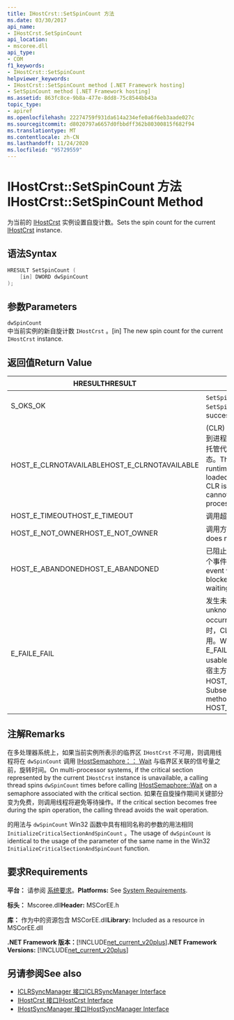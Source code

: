 ```yaml
---
title: IHostCrst::SetSpinCount 方法
ms.date: 03/30/2017
api_name:
- IHostCrst.SetSpinCount
api_location:
- mscoree.dll
api_type:
- COM
f1_keywords:
- IHostCrst::SetSpinCount
helpviewer_keywords:
- IHostCrst::SetSpinCount method [.NET Framework hosting]
- SetSpinCount method [.NET Framework hosting]
ms.assetid: 863fc8ce-9b8a-477e-8dd8-75c8544bb43a
topic_type:
- apiref
ms.openlocfilehash: 22274759f931da614a234efe0a6f6eb3aade027c
ms.sourcegitcommit: d8020797a6657d0fbbdff362b80300815f682f94
ms.translationtype: MT
ms.contentlocale: zh-CN
ms.lasthandoff: 11/24/2020
ms.locfileid: "95729559"
---
```

# <a name="ihostcrstsetspincount-method"></a><span data-ttu-id="7790a-102">IHostCrst::SetSpinCount 方法</span><span class="sxs-lookup"><span data-stu-id="7790a-102">IHostCrst::SetSpinCount Method</span></span>

<span data-ttu-id="7790a-103">为当前的 [IHostCrst](ihostcrst-interface.md) 实例设置自旋计数。</span><span class="sxs-lookup"><span data-stu-id="7790a-103">Sets the spin count for the current [IHostCrst](ihostcrst-interface.md) instance.</span></span>  
  
## <a name="syntax"></a><span data-ttu-id="7790a-104">语法</span><span class="sxs-lookup"><span data-stu-id="7790a-104">Syntax</span></span>  
  
```cpp  
HRESULT SetSpinCount (  
    [in] DWORD dwSpinCount  
);  
```  
  
## <a name="parameters"></a><span data-ttu-id="7790a-105">参数</span><span class="sxs-lookup"><span data-stu-id="7790a-105">Parameters</span></span>  

 `dwSpinCount`  
 <span data-ttu-id="7790a-106">中当前实例的新自旋计数 `IHostCrst` 。</span><span class="sxs-lookup"><span data-stu-id="7790a-106">[in] The new spin count for the current `IHostCrst` instance.</span></span>  
  
## <a name="return-value"></a><span data-ttu-id="7790a-107">返回值</span><span class="sxs-lookup"><span data-stu-id="7790a-107">Return Value</span></span>  
  
|<span data-ttu-id="7790a-108">HRESULT</span><span class="sxs-lookup"><span data-stu-id="7790a-108">HRESULT</span></span>|<span data-ttu-id="7790a-109">说明</span><span class="sxs-lookup"><span data-stu-id="7790a-109">Description</span></span>|  
|-------------|-----------------|  
|<span data-ttu-id="7790a-110">S_OK</span><span class="sxs-lookup"><span data-stu-id="7790a-110">S_OK</span></span>|<span data-ttu-id="7790a-111">`SetSpinCount` 已成功返回。</span><span class="sxs-lookup"><span data-stu-id="7790a-111">`SetSpinCount` returned successfully.</span></span>|  
|<span data-ttu-id="7790a-112">HOST_E_CLRNOTAVAILABLE</span><span class="sxs-lookup"><span data-stu-id="7790a-112">HOST_E_CLRNOTAVAILABLE</span></span>|<span data-ttu-id="7790a-113"> (CLR) 的公共语言运行时未加载到进程中，或 CLR 处于无法运行托管代码或成功处理调用的状态。</span><span class="sxs-lookup"><span data-stu-id="7790a-113">The common language runtime (CLR) has not been loaded into a process, or the CLR is in a state in which it cannot run managed code or process the call successfully.</span></span>|  
|<span data-ttu-id="7790a-114">HOST_E_TIMEOUT</span><span class="sxs-lookup"><span data-stu-id="7790a-114">HOST_E_TIMEOUT</span></span>|<span data-ttu-id="7790a-115">调用超时。</span><span class="sxs-lookup"><span data-stu-id="7790a-115">The call timed out.</span></span>|  
|<span data-ttu-id="7790a-116">HOST_E_NOT_OWNER</span><span class="sxs-lookup"><span data-stu-id="7790a-116">HOST_E_NOT_OWNER</span></span>|<span data-ttu-id="7790a-117">调用方不拥有该锁。</span><span class="sxs-lookup"><span data-stu-id="7790a-117">The caller does not own the lock.</span></span>|  
|<span data-ttu-id="7790a-118">HOST_E_ABANDONED</span><span class="sxs-lookup"><span data-stu-id="7790a-118">HOST_E_ABANDONED</span></span>|<span data-ttu-id="7790a-119">已阻止的线程或纤程正在等待某个事件时，该事件被取消。</span><span class="sxs-lookup"><span data-stu-id="7790a-119">An event was canceled while a blocked thread or fiber was waiting on it.</span></span>|  
|<span data-ttu-id="7790a-120">E_FAIL</span><span class="sxs-lookup"><span data-stu-id="7790a-120">E_FAIL</span></span>|<span data-ttu-id="7790a-121">发生未知的灾难性故障。</span><span class="sxs-lookup"><span data-stu-id="7790a-121">An unknown catastrophic failure occurred.</span></span> <span data-ttu-id="7790a-122">当方法返回 E_FAIL 时，CLR 在该进程内将不再可用。</span><span class="sxs-lookup"><span data-stu-id="7790a-122">When a method returns E_FAIL, the CLR is no longer usable within the process.</span></span> <span data-ttu-id="7790a-123">对宿主方法的后续调用会返回 HOST_E_CLRNOTAVAILABLE。</span><span class="sxs-lookup"><span data-stu-id="7790a-123">Subsequent calls to hosting methods return HOST_E_CLRNOTAVAILABLE.</span></span>|  
  
## <a name="remarks"></a><span data-ttu-id="7790a-124">注解</span><span class="sxs-lookup"><span data-stu-id="7790a-124">Remarks</span></span>  

 <span data-ttu-id="7790a-125">在多处理器系统上，如果当前实例所表示的临界区 `IHostCrst` 不可用，则调用线程将在 `dwSpinCount` 调用 [IHostSemaphore：： Wait](ihostsemaphore-wait-method.md) 与临界区关联的信号量之前，旋转时间。</span><span class="sxs-lookup"><span data-stu-id="7790a-125">On multi-processor systems, if the critical section represented by the current `IHostCrst` instance is unavailable, a calling thread spins `dwSpinCount` times before calling [IHostSemaphore::Wait](ihostsemaphore-wait-method.md) on a semaphore associated with the critical section.</span></span> <span data-ttu-id="7790a-126">如果在自旋操作期间关键部分变为免费，则调用线程将避免等待操作。</span><span class="sxs-lookup"><span data-stu-id="7790a-126">If the critical section becomes free during the spin operation, the calling thread avoids the wait operation.</span></span>  
  
 <span data-ttu-id="7790a-127">的用法与 `dwSpinCount` Win32 函数中具有相同名称的参数的用法相同 `InitializeCriticalSectionAndSpinCount` 。</span><span class="sxs-lookup"><span data-stu-id="7790a-127">The usage of `dwSpinCount` is identical to the usage of the parameter of the same name in the Win32 `InitializeCriticalSectionAndSpinCount` function.</span></span>  
  
## <a name="requirements"></a><span data-ttu-id="7790a-128">要求</span><span class="sxs-lookup"><span data-stu-id="7790a-128">Requirements</span></span>  

 <span data-ttu-id="7790a-129">**平台：** 请参阅 [系统要求](../../get-started/system-requirements.md)。</span><span class="sxs-lookup"><span data-stu-id="7790a-129">**Platforms:** See [System Requirements](../../get-started/system-requirements.md).</span></span>  
  
 <span data-ttu-id="7790a-130">**标头：** Mscoree.dll</span><span class="sxs-lookup"><span data-stu-id="7790a-130">**Header:** MSCorEE.h</span></span>  
  
 <span data-ttu-id="7790a-131">**库：** 作为中的资源包含 MSCorEE.dll</span><span class="sxs-lookup"><span data-stu-id="7790a-131">**Library:** Included as a resource in MSCorEE.dll</span></span>  
  
 <span data-ttu-id="7790a-132">**.NET Framework 版本：**[!INCLUDE[net_current_v20plus](../../../../includes/net-current-v20plus-md.md)]</span><span class="sxs-lookup"><span data-stu-id="7790a-132">**.NET Framework Versions:** [!INCLUDE[net_current_v20plus](../../../../includes/net-current-v20plus-md.md)]</span></span>  
  
## <a name="see-also"></a><span data-ttu-id="7790a-133">另请参阅</span><span class="sxs-lookup"><span data-stu-id="7790a-133">See also</span></span>

- [<span data-ttu-id="7790a-134">ICLRSyncManager 接口</span><span class="sxs-lookup"><span data-stu-id="7790a-134">ICLRSyncManager Interface</span></span>](iclrsyncmanager-interface.md)
- [<span data-ttu-id="7790a-135">IHostCrst 接口</span><span class="sxs-lookup"><span data-stu-id="7790a-135">IHostCrst Interface</span></span>](ihostcrst-interface.md)
- [<span data-ttu-id="7790a-136">IHostSyncManager 接口</span><span class="sxs-lookup"><span data-stu-id="7790a-136">IHostSyncManager Interface</span></span>](ihostsyncmanager-interface.md)

